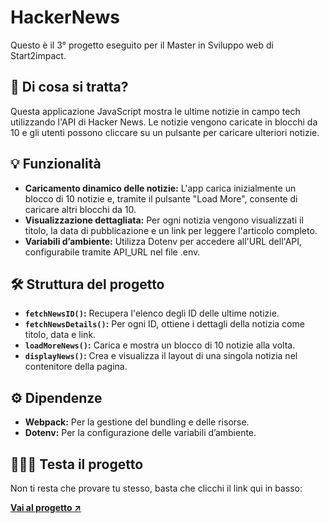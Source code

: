 <h1>HackerNews</h1>
<p>Questo è il 3° progetto eseguito per il Master in Sviluppo web di Start2impact.</p>

<h2>🤔 Di cosa si tratta?</h2>
<p>Questa applicazione JavaScript mostra le ultime notizie in campo tech utilizzando l'API di Hacker News. Le notizie vengono caricate in blocchi da 10 e gli utenti possono cliccare su un pulsante per caricare ulteriori notizie.</p>

<h2>💡 Funzionalità</h2>
<ul>
  <li><strong>Caricamento dinamico delle notizie:</strong> L'app carica inizialmente un blocco di 10 notizie e, tramite il pulsante "Load More", consente di caricare altri blocchi da 10.</li>
  <li><strong>Visualizzazione dettagliata:</strong> Per ogni notizia vengono visualizzati il titolo, la data di pubblicazione e un link per leggere l'articolo completo.</li>
  <li><strong>Variabili d’ambiente:</strong> Utilizza Dotenv per accedere all'URL dell'API, configurabile tramite API_URL nel file .env.</li>
</ul>

<h2>🛠️ Struttura del progetto</h2>
<ul>
  <li><strong><code>fetchNewsID()</code>:</strong> Recupera l'elenco degli ID delle ultime notizie.</li>
  <li><strong><code>fetchNewsDetails()</code>:</strong> Per ogni ID, ottiene i dettagli della notizia come titolo, data e link.</li>
  <li><strong><code>loadMoreNews()</code>:</strong> Carica e mostra un blocco di 10 notizie alla volta.</li>
  <li><strong><code>displayNews()</code>:</strong> Crea e visualizza il layout di una singola notizia nel contenitore della pagina.</li>
</ul>

<h2>⚙️ Dipendenze</h2>
<ul>
  <li><strong>Webpack:</strong> Per la gestione del bundling e delle risorse.</li>
  <li><strong>Dotenv:</strong> Per la configurazione delle variabili d’ambiente.</li>
</ul>

<h2>👨🏻‍💻 Testa il progetto</h2>
<p>Non ti resta che provare tu stesso, basta che clicchi il link qui in basso:</p>
<a href="https://davidecavallucci.github.io/Hacker-News/"><strong>Vai al progetto ↗️</strong></a>
